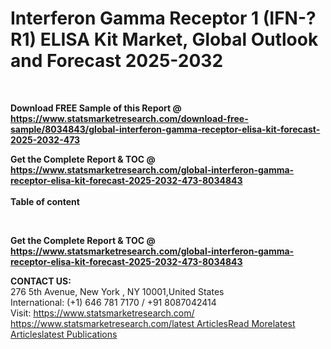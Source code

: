 <h1>Interferon Gamma Receptor 1 (IFN-? R1) ELISA Kit Market, Global Outlook and Forecast 2025-2032</h1><br/><p><strong>Download FREE Sample of this Report @ <a href="https://www.statsmarketresearch.com/download-free-sample/8034843/global-interferon-gamma-receptor-elisa-kit-forecast-2025-2032-473">https://www.statsmarketresearch.com/download-free-sample/8034843/global-interferon-gamma-receptor-elisa-kit-forecast-2025-2032-473</a></strong></p><div><b>Get the Complete Report & TOC @ <a href="https://www.statsmarketresearch.com/global-interferon-gamma-receptor-elisa-kit-forecast-2025-2032-473-8034843">https://www.statsmarketresearch.com/global-interferon-gamma-receptor-elisa-kit-forecast-2025-2032-473-8034843</a></b></div><br><b>Table of content</b><p><br><div><b>Get the Complete Report & TOC @ <a href="https://www.statsmarketresearch.com/global-interferon-gamma-receptor-elisa-kit-forecast-2025-2032-473-8034843">https://www.statsmarketresearch.com/global-interferon-gamma-receptor-elisa-kit-forecast-2025-2032-473-8034843</a></b></div></p> <b>CONTACT US:</b><br>276 5th Avenue, New York , NY 10001,United States<br>International: (+1) 646 781 7170 / +91 8087042414<br>Visit: <a href="https://www.statsmarketresearch.com/">https://www.statsmarketresearch.com/</a><br><a href="https://gyeongbokgung.com">https://www.statsmarketresearch.com/</a><a href="https://hallyeomaritime.com">latest Articles</a><a href="https://jingwansa.com">Read More</a><a href=https://nguoiviet.jp/">latest Articles</a><a href="https://www.intelmarketresearch.com/">latest Publications</a>